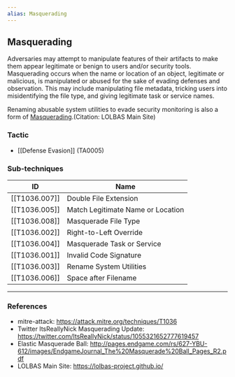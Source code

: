 ```yaml
---
alias: Masquerading
---
```


## Masquerading

Adversaries may attempt to manipulate features of their artifacts to make them appear legitimate or benign to users and/or security tools. Masquerading occurs when the name or location of an object, legitimate or malicious, is manipulated or abused for the sake of evading defenses and observation. This may include manipulating file metadata, tricking users into misidentifying the file type, and giving legitimate task or service names.

Renaming abusable system utilities to evade security monitoring is also a form of [Masquerading](https://attack.mitre.org/techniques/T1036).(Citation: LOLBAS Main Site)


### Tactic

- [[Defense Evasion]] (TA0005)

### Sub-techniques

| ID | Name |
| --- | --- |
| [[T1036.007]] | Double File Extension |
| [[T1036.005]] | Match Legitimate Name or Location |
| [[T1036.008]] | Masquerade File Type |
| [[T1036.002]] | Right-to-Left Override |
| [[T1036.004]] | Masquerade Task or Service |
| [[T1036.001]] | Invalid Code Signature |
| [[T1036.003]] | Rename System Utilities |
| [[T1036.006]] | Space after Filename |


---
### References

- mitre-attack: https://attack.mitre.org/techniques/T1036
- Twitter ItsReallyNick Masquerading Update: https://twitter.com/ItsReallyNick/status/1055321652777619457
- Elastic Masquerade Ball: http://pages.endgame.com/rs/627-YBU-612/images/EndgameJournal_The%20Masquerade%20Ball_Pages_R2.pdf
- LOLBAS Main Site: https://lolbas-project.github.io/

